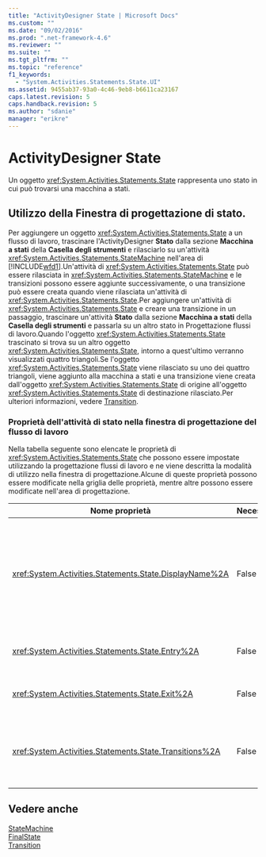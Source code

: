 ```yaml
---
title: "ActivityDesigner State | Microsoft Docs"
ms.custom: ""
ms.date: "09/02/2016"
ms.prod: ".net-framework-4.6"
ms.reviewer: ""
ms.suite: ""
ms.tgt_pltfrm: ""
ms.topic: "reference"
f1_keywords: 
  - "System.Activities.Statements.State.UI"
ms.assetid: 9455ab37-93a0-4c46-9eb8-b6611ca23167
caps.latest.revision: 5
caps.handback.revision: 5
ms.author: "sdanie"
manager: "erikre"
---
```

# ActivityDesigner State
Un oggetto <xref:System.Activities.Statements.State> rappresenta uno stato in cui può trovarsi una macchina a stati.  
  
## Utilizzo della Finestra di progettazione di stato.  
 Per aggiungere un oggetto <xref:System.Activities.Statements.State> a un flusso di lavoro, trascinare l'ActivityDesigner **Stato** dalla sezione **Macchina a stati** della **Casella degli strumenti** e rilasciarlo su un'attività <xref:System.Activities.Statements.StateMachine> nell'area di [!INCLUDE[wfd1](../workflow-designer/includes/wfd1_md.md)].Un'attività di <xref:System.Activities.Statements.State> può essere rilasciata in <xref:System.Activities.Statements.StateMachine> e le transizioni possono essere aggiunte successivamente, o una transizione può essere creata quando viene rilasciata un'attività di <xref:System.Activities.Statements.State>.Per aggiungere un'attività di <xref:System.Activities.Statements.State> e creare una transizione in un passaggio, trascinare un'attività **Stato** dalla sezione **Macchina a stati** della **Casella degli strumenti** e passarla su un altro stato in Progettazione flussi di lavoro.Quando l'oggetto <xref:System.Activities.Statements.State> trascinato si trova su un altro oggetto <xref:System.Activities.Statements.State>, intorno a quest'ultimo verranno visualizzati quattro triangoli.Se l'oggetto <xref:System.Activities.Statements.State> viene rilasciato su uno dei quattro triangoli, viene aggiunto alla macchina a stati e una transizione viene creata dall'oggetto <xref:System.Activities.Statements.State> di origine all'oggetto <xref:System.Activities.Statements.State> di destinazione rilasciato.Per ulteriori informazioni, vedere [Transition](../workflow-designer/transition-activity-designer.md).  
  
### Proprietà dell'attività di stato nella finestra di progettazione del flusso di lavoro  
 Nella tabella seguente sono elencate le proprietà di <xref:System.Activities.Statements.State> che possono essere impostate utilizzando la progettazione flussi di lavoro e ne viene descritta la modalità di utilizzo nella finestra di progettazione.Alcune di queste proprietà possono essere modificate nella griglia delle proprietà, mentre altre possono essere modificate nell'area di progettazione.  
  
|Nome proprietà|Necessaria|Utilizzo|  
|--------------------|----------------|--------------|  
|<xref:System.Activities.Statements.State.DisplayName%2A>|False|Specifica il nome descrittivo dell'ActivityDesigner <xref:System.Activities.Statements.State> nell'intestazione.Il valore predefinito di **Stato**.Facoltativamente, è possibile modificare il valore nella griglia Proprietà o direttamente nell'intestazione dell'ActivityDesigner.<xref:System.Activities.Statements.State.DisplayName%2A> è utilizzato per l'esplorazione tramite la barra di navigazione visualizzata nella parte superiore della Progettazione flussi di lavoro.<br /><br /> Sebbene la proprietà <xref:System.Activities.Statements.State.DisplayName%2A> non sia obbligatoria, se ne consiglia l'utilizzo.|  
|<xref:System.Activities.Statements.State.Entry%2A>|False|Specifica l'azione che si verifica quando viene eseguita la transizione di questo stato.Quando l'attività <xref:System.Activities.Statements.State> viene espansa, questo valore può essere impostato trascinando un'attività da **Casella degli strumenti** e rilasciandola nella sezione **Voce** dello stato.|  
|<xref:System.Activities.Statements.State.Exit%2A>|False|Specifica l'azione che si verifica quando viene eseguita la transizione da questo stato.Quando l'attività <xref:System.Activities.Statements.State> viene espansa, questo valore può essere impostato trascinando un'attività da **Casella degli strumenti** e rilasciandola nella sezione **Esci** dello stato.|  
|<xref:System.Activities.Statements.State.Transitions%2A>|False|Vengono elencate le transizioni possibili originate da <xref:System.Activities.Statements.State>.Ogni elemento nell'elenco ha un collegamento a <xref:System.Activities.Statements.Transition> collegato e a <xref:System.Activities.Statements.State> di destinazione.Una volta fatto clic sul collegamento la finestra di progettazione passerà a una visualizzazione estesa di <xref:System.Activities.Statements.Transition> o di <xref:System.Activities.Statements.State>.|  
  
## Vedere anche  
 [StateMachine](../workflow-designer/statemachine-activity-designer.md)   
 [FinalState](../workflow-designer/finalstate-activity-designer.md)   
 [Transition](../workflow-designer/transition-activity-designer.md)